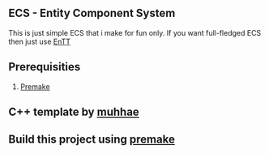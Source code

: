 
ECS - Entity Component System
-

This is just simple ECS that i make for fun only. If you want full-fledged ECS then just use [EnTT](https://github.com/skypjack/entt)

Prerequisities 
- 
 1. [Premake](https://premake.github.io/)

C++ template by [muhhae](github.com/muhhae)
-
Build this project using [premake](https://premake.github.io/)
-
